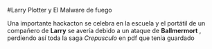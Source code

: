 
#Larry Plotter y El Malware de fuego

Una importante hackacton se celebra en la escuela y el portátil de un compañero de **Larry**
se avería debido a un ataque de **Ballmermort** , perdiendo así toda la saga *Crepusculo* en pdf que tenia guardado

